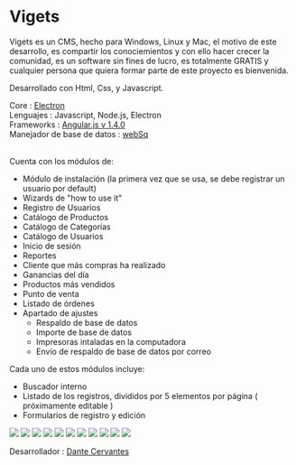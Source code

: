 # Vigets
Vigets es un CMS, hecho para Windows, Linux y Mac, el motivo de este desarrollo, es compartir los conociemientos y con ello hacer crecer la comunidad, es un software sin fines de lucro, es totalmente GRATIS y cualquier persona que quiera formar parte de este proyecto es bienvenida.

Desarrollado con Html, Css, y Javascript.

Core : <a href="https://github.com/mafintosh/electron-prebuilt" target="_blank">Electron</a>
<br>
Lenguajes : Javascript, Node.js, Electron<br>
Frameworks : <a href="https://angularjs.org/" target="_blank">Angular.js v 1.4.0</a><br>
Manejador de base de datos : <a href="https://github.com/paulocaldeira17/angular-websql" target="_blank">webSq</a> <br><br>

Cuenta con los módulos de:
 - Módulo de instalación (la primera vez que se usa, se debe registrar un usuario por default)
 - Wizards de "how to use it"
 - Registro de Usuarios
 - Catálogo de Productos
 - Catálogo de Categorías
 - Catálogo de Usuarios
 - Inicio de sesión
 - Reportes
  - Cliente que más compras ha realizado
  - Ganancias del día
  - Productos más vendidos
 - Punto de venta
 - Listado de órdenes
 - Apartado de ajustes
    - Respaldo de base de datos
    - Importe de base de datos
    - Impresoras intaladas en la computadora
    - Envío de respaldo de base de datos por correo

Cada uno de estos módulos incluye:

 - Buscador interno
 - Listado de los registros, divididos por 5 elementos por página ( próximamente editable )
 - Formularios de registro y edición


<img src="http://dantecervantes.com/wp-content/uploads/2016/01/Captura-de-pantalla-2016-01-16-a-las-4.12.35-p.m..png">
<img src="http://dantecervantes.com/wp-content/uploads/2016/01/Captura-de-pantalla-2016-01-16-a-las-4.12.51-p.m..png">
<img src="http://dantecervantes.com/wp-content/uploads/2016/01/Captura-de-pantalla-2016-01-16-a-las-4.13.04-p.m..png">
<img src="http://dantecervantes.com/wp-content/uploads/2016/01/Captura-de-pantalla-2016-01-16-a-las-4.13.27-p.m..png">
<img src="http://dantecervantes.com/wp-content/uploads/2016/01/Captura-de-pantalla-2016-01-16-a-las-4.13.35-p.m..png">
<img src="http://dantecervantes.com/wp-content/uploads/2016/01/Captura-de-pantalla-2016-01-16-a-las-4.13.43-p.m..png">
<img src="http://dantecervantes.com/wp-content/uploads/2016/01/Captura-de-pantalla-2016-01-16-a-las-4.13.50-p.m..png">
<img src="http://dantecervantes.com/wp-content/uploads/2016/01/Captura-de-pantalla-2016-01-16-a-las-4.13.58-p.m..png">
<img src="http://dantecervantes.com/wp-content/uploads/2016/01/Captura-de-pantalla-2016-01-16-a-las-4.14.08-p.m..png">
<img src="http://dantecervantes.com/wp-content/uploads/2016/01/Captura-de-pantalla-2016-01-16-a-las-4.14.20-p.m..png">
<img src="http://dantecervantes.com/wp-content/uploads/2016/01/Captura-de-pantalla-2016-01-16-a-las-4.14.52-p.m..png">


Desarrollador : <a href="http://dantecervantes.com" target="_blank">Dante Cervantes</a> 

  
